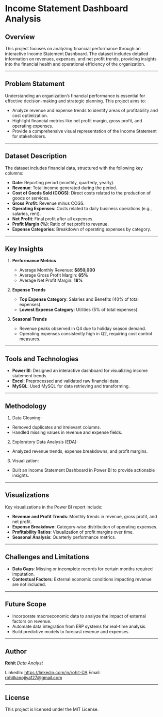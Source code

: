# Income Statement Dashboard Analysis
## Overview
This project focuses on analyzing financial performance through an interactive Income Statement Dashboard. The dataset includes detailed information on revenues, expenses, and net profit trends, providing insights into the financial health and operational efficiency of the organization.

---

## Problem Statement

Understanding an organization’s financial performance is essential for effective decision-making and strategic planning. This project aims to:

- Analyze revenue and expense trends to identify areas of profitability and cost optimization.
- Highlight financial metrics like net profit margin, gross profit, and operating expenses.
- Provide a comprehensive visual representation of the Income Statement for stakeholders.

---

## Dataset Description
The dataset includes financial data, structured with the following key columns:

- **Date**: Reporting period (monthly, quarterly, yearly).
- **Revenue**: Total income generated during the period.
- **Cost of Goods Sold (COGS)**: Direct costs related to the production of goods or services.
- **Gross Profit**: Revenue minus COGS.
- **Operating Expenses**: Costs related to daily business operations (e.g., salaries, rent).
- **Net Profit**: Final profit after all expenses.
- **Profit Margin (%)**: Ratio of net profit to revenue.
- **Expense Categories**: Breakdown of operating expenses by category.

---

## Key Insights
1. **Performance Metrics**
   - Average Monthly Revenue: **$850,000**
   - Average Gross Profit Margin: **65%**
   - Average Net Profit Margin: **18%**

2. **Expense Trends**
   - **Top Expense Category**: Salaries and Benefits (40% of total expenses).
   - **Lowest Expense Category**: Utilities (5% of total expenses).

3. **Seasonal Trends**
   - Revenue peaks observed in Q4 due to holiday season demand.
   - Operating expenses consistently high in Q2, requiring cost control measures.

---

## Tools and Technologies
- **Power BI**: Designed an interactive dashboard for visualizing income statement trends.
- **Excel**: Preprocessed and validated raw financial data.
- **MySQL**: Used MySQL for data retrieving and transforming.

---

## Methodology
1. Data Cleaning:

  - Removed duplicates and irrelevant columns.
  - Handled missing values in revenue and expense fields.
2. Exploratory Data Analysis (EDA):

  - Analyzed revenue trends, expense breakdowns, and profit margins.
3. Visualization:

  - Built an Income Statement Dashboard in Power BI to provide actionable insights.

---

## Visualizations
Key visualizations in the Power BI report include:

- **Revenue and Profit Trends**: Monthly trends in revenue, gross profit, and net profit.
- **Expense Breakdown**: Category-wise distribution of operating expenses.
- **Profitability Ratios**: Visualization of profit margins over time.
- **Seasonal Analysis**: Quarterly performance metrics.

---

## Challenges and Limitations
- **Data Gaps**: Missing or incomplete records for certain months required imputation.
- **Contextual Factors**: External economic conditions impacting revenue are not included.

---

## Future Scope
- Incorporate macroeconomic data to analyze the impact of external factors on revenue.
- Automate data integration from ERP systems for real-time analysis.
- Build predictive models to forecast revenue and expenses.

---

## Author
**Rohit**
*Data Analyst*

LinkedIn: https://linkedin.com/in/rohit-DA
Email: rohitkanojiya127@gmail.com

---

## License
This project is licensed under the MIT License.
